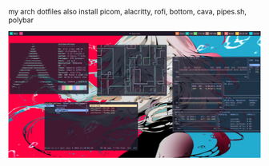 my arch dotfiles
also install picom, alacritty, rofi, bottom, cava, pipes.sh, polybar

![Fine,ill write something...](https://github.com/0xjeji/archrice/blob/main/archrice.png)
